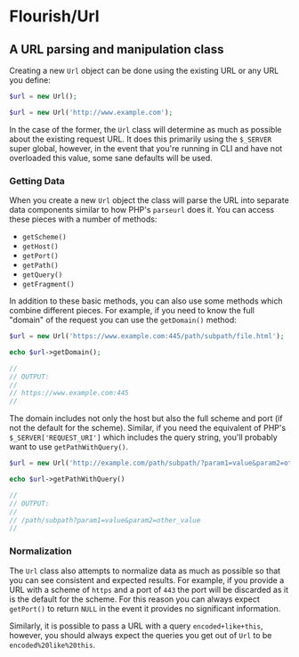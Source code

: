 # Flourish/Url
## A URL parsing and manipulation class

Creating a new `Url` object can be done using the existing URL or any URL you define:

```php
$url = new Url();
```

```php
$url = new Url('http://www.example.com');
```

In the case of the former, the `Url` class will determine as much as possible about the existing request URL.  It does this primarily using the `$_SERVER` super global, however, in the event that you're running in CLI and have not overloaded this value, some sane defaults will be used.

### Getting Data

When you create a new `Url` object the class will parse the URL into separate data components similar to how PHP's `parseurl` does it.  You can access these pieces with a number of methods:

- `getScheme()`
- `getHost()`
- `getPort()`
- `getPath()`
- `getQuery()`
- `getFragment()`

In addition to these basic methods, you can also use some methods which combine different pieces.  For example, if you need to know the full "domain" of the request you can use the `getDomain()` method:

```php
$url = new Url('https://www.example.com:445/path/subpath/file.html');

echo $url->getDomain();

//
// OUTPUT:
//
// https://www.example.com:445
//
```

The domain includes not only the host but also the full scheme and port (if not the default for the scheme).  Similar, if you need the equivalent of PHP's `$_SERVER['REQUEST_URI']` which includes the query string, you'll probably want to use `getPathWithQuery()`.

```php
$url = new Url('http://example.com/path/subpath/?param1=value&param2=other_value');

echo $url->getPathWithQuery()

//
// OUTPUT:
//
// /path/subpath?param1=value&param2=other_value
//
```

### Normalization

The `Url` class also attempts to normalize data as much as possible so that you can see consistent and expected results.  For example, if you provide a URL with a scheme of `https` and a port of `443` the port will be discarded as it is the default for the scheme.  For this reason you can always expect `getPort()` to return `NULL` in the event it provides no significant information.

Similarly, it is possible to pass a URL with a query `encoded+like+this`, however, you should always expect the queries you get out of `Url` to be `encoded%20like%20this`.
